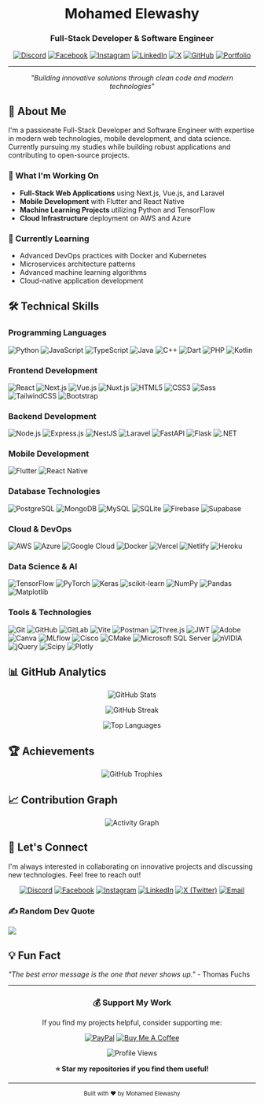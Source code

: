 <div align="center">

# Mohamed Elewashy
### Full-Stack Developer & Software Engineer

[![Discord](https://img.shields.io/badge/Discord-%237289DA.svg?style=for-the-badge&logo=discord&logoColor=white)](https://discord.gg/elewashy)
[![Facebook](https://img.shields.io/badge/Facebook-%231877F2.svg?style=for-the-badge&logo=Facebook&logoColor=white)](https://facebook.com/melewashy)
[![Instagram](https://img.shields.io/badge/Instagram-%23E4405F.svg?style=for-the-badge&logo=Instagram&logoColor=white)](https://instagram.com/melewashy)
[![LinkedIn](https://img.shields.io/badge/LinkedIn-%230077B5.svg?style=for-the-badge&logo=linkedin&logoColor=white)](https://linkedin.com/in/elewashy)
[![X](https://img.shields.io/badge/X-black.svg?style=for-the-badge&logo=X&logoColor=white)](https://x.com/El_Ewashy)
[![GitHub](https://img.shields.io/badge/GitHub-100000?style=for-the-badge&logo=github&logoColor=white)](https://github.com/elewashy)
[![Portfolio](https://img.shields.io/badge/Portfolio-FF5722?style=for-the-badge&logo=firefox&logoColor=white)](https://elewashy.dev)

---

*"Building innovative solutions through clean code and modern technologies"*

</div>

## 👋 About Me

I'm a passionate Full-Stack Developer and Software Engineer with expertise in modern web technologies, mobile development, and data science. Currently pursuing my studies while building robust applications and contributing to open-source projects.

### 🔭 What I'm Working On
- **Full-Stack Web Applications** using Next.js, Vue.js, and Laravel
- **Mobile Development** with Flutter and React Native
- **Machine Learning Projects** utilizing Python and TensorFlow
- **Cloud Infrastructure** deployment on AWS and Azure

### 🌱 Currently Learning
- Advanced DevOps practices with Docker and Kubernetes
- Microservices architecture patterns
- Advanced machine learning algorithms
- Cloud-native application development

## 🛠️ Technical Skills

### **Programming Languages**
![Python](https://img.shields.io/badge/Python-3776AB?style=for-the-badge&logo=python&logoColor=white)
![JavaScript](https://img.shields.io/badge/JavaScript-F7DF1E?style=for-the-badge&logo=javascript&logoColor=black)
![TypeScript](https://img.shields.io/badge/TypeScript-007ACC?style=for-the-badge&logo=typescript&logoColor=white)
![Java](https://img.shields.io/badge/Java-ED8B00?style=for-the-badge&logo=openjdk&logoColor=white)
![C++](https://img.shields.io/badge/C++-00599C?style=for-the-badge&logo=c%2B%2B&logoColor=white)
![Dart](https://img.shields.io/badge/Dart-0175C2?style=for-the-badge&logo=dart&logoColor=white)
![PHP](https://img.shields.io/badge/PHP-777BB4?style=for-the-badge&logo=php&logoColor=white)
![Kotlin](https://img.shields.io/badge/Kotlin-7F52FF?style=for-the-badge&logo=kotlin&logoColor=white)

### **Frontend Development**
![React](https://img.shields.io/badge/React-20232A?style=for-the-badge&logo=react&logoColor=61DAFB)
![Next.js](https://img.shields.io/badge/Next.js-000000?style=for-the-badge&logo=next.js&logoColor=white)
![Vue.js](https://img.shields.io/badge/Vue.js-35495E?style=for-the-badge&logo=vue.js&logoColor=4FC08D)
![Nuxt.js](https://img.shields.io/badge/Nuxt.js-002E3B?style=for-the-badge&logo=nuxt.js&logoColor=00DC82)
![HTML5](https://img.shields.io/badge/HTML5-E34F26?style=for-the-badge&logo=html5&logoColor=white)
![CSS3](https://img.shields.io/badge/CSS3-1572B6?style=for-the-badge&logo=css3&logoColor=white)
![Sass](https://img.shields.io/badge/Sass-CC6699?style=for-the-badge&logo=sass&logoColor=white)
![TailwindCSS](https://img.shields.io/badge/Tailwind_CSS-38B2AC?style=for-the-badge&logo=tailwind-css&logoColor=white)
![Bootstrap](https://img.shields.io/badge/Bootstrap-563D7C?style=for-the-badge&logo=bootstrap&logoColor=white)

### **Backend Development**
![Node.js](https://img.shields.io/badge/Node.js-43853D?style=for-the-badge&logo=node.js&logoColor=white)
![Express.js](https://img.shields.io/badge/Express.js-404D59?style=for-the-badge&logo=express&logoColor=white)
![NestJS](https://img.shields.io/badge/NestJS-E0234E?style=for-the-badge&logo=nestjs&logoColor=white)
![Laravel](https://img.shields.io/badge/Laravel-FF2D20?style=for-the-badge&logo=laravel&logoColor=white)
![FastAPI](https://img.shields.io/badge/FastAPI-005571?style=for-the-badge&logo=fastapi&logoColor=white)
![Flask](https://img.shields.io/badge/Flask-000000?style=for-the-badge&logo=flask&logoColor=white)
![.NET](https://img.shields.io/badge/.NET-5C2D91?style=for-the-badge&logo=.net&logoColor=white)

### **Mobile Development**
![Flutter](https://img.shields.io/badge/Flutter-02569B?style=for-the-badge&logo=flutter&logoColor=white)
![React Native](https://img.shields.io/badge/React_Native-20232A?style=for-the-badge&logo=react&logoColor=61DAFB)

### **Database Technologies**
![PostgreSQL](https://img.shields.io/badge/PostgreSQL-316192?style=for-the-badge&logo=postgresql&logoColor=white)
![MongoDB](https://img.shields.io/badge/MongoDB-4EA94B?style=for-the-badge&logo=mongodb&logoColor=white)
![MySQL](https://img.shields.io/badge/MySQL-005C84?style=for-the-badge&logo=mysql&logoColor=white)
![SQLite](https://img.shields.io/badge/SQLite-07405E?style=for-the-badge&logo=sqlite&logoColor=white)
![Firebase](https://img.shields.io/badge/Firebase-039BE5?style=for-the-badge&logo=firebase&logoColor=white)
![Supabase](https://img.shields.io/badge/Supabase-3ECF8E?style=for-the-badge&logo=supabase&logoColor=white)

### **Cloud & DevOps**
![AWS](https://img.shields.io/badge/AWS-232F3E?style=for-the-badge&logo=amazon-aws&logoColor=white)
![Azure](https://img.shields.io/badge/Azure-0072C6?style=for-the-badge&logo=microsoft-azure&logoColor=white)
![Google Cloud](https://img.shields.io/badge/Google_Cloud-4285F4?style=for-the-badge&logo=google-cloud&logoColor=white)
![Docker](https://img.shields.io/badge/Docker-2496ED?style=for-the-badge&logo=docker&logoColor=white)
![Vercel](https://img.shields.io/badge/Vercel-000000?style=for-the-badge&logo=vercel&logoColor=white)
![Netlify](https://img.shields.io/badge/Netlify-00C7B7?style=for-the-badge&logo=netlify&logoColor=white)
![Heroku](https://img.shields.io/badge/Heroku-430098?style=for-the-badge&logo=heroku&logoColor=white)

### **Data Science & AI**
![TensorFlow](https://img.shields.io/badge/TensorFlow-FF6F00?style=for-the-badge&logo=tensorflow&logoColor=white)
![PyTorch](https://img.shields.io/badge/PyTorch-EE4C2C?style=for-the-badge&logo=pytorch&logoColor=white)
![Keras](https://img.shields.io/badge/Keras-D00000?style=for-the-badge&logo=keras&logoColor=white)
![scikit-learn](https://img.shields.io/badge/scikit--learn-F7931E?style=for-the-badge&logo=scikit-learn&logoColor=white)
![NumPy](https://img.shields.io/badge/NumPy-013243?style=for-the-badge&logo=numpy&logoColor=white)
![Pandas](https://img.shields.io/badge/Pandas-150458?style=for-the-badge&logo=pandas&logoColor=white)
![Matplotlib](https://img.shields.io/badge/Matplotlib-11557c?style=for-the-badge&logo=python&logoColor=white)

### **Tools & Technologies**
![Git](https://img.shields.io/badge/Git-F05032?style=for-the-badge&logo=git&logoColor=white)
![GitHub](https://img.shields.io/badge/GitHub-100000?style=for-the-badge&logo=github&logoColor=white)
![GitLab](https://img.shields.io/badge/GitLab-330F63?style=for-the-badge&logo=gitlab&logoColor=white)
![Vite](https://img.shields.io/badge/Vite-646CFF?style=for-the-badge&logo=vite&logoColor=white)
![Postman](https://img.shields.io/badge/Postman-FF6C37?style=for-the-badge&logo=postman&logoColor=white)
![Three.js](https://img.shields.io/badge/Three.js-000000?style=for-the-badge&logo=three.js&logoColor=white)
![JWT](https://img.shields.io/badge/JWT-000000?style=for-the-badge&logo=json-web-tokens&logoColor=white)
![Adobe](https://img.shields.io/badge/adobe-%23FF0000.svg?style=for-the-badge&logo=adobe&logoColor=white)
![Canva](https://img.shields.io/badge/Canva-%2300C4CC.svg?style=for-the-badge&logo=Canva&logoColor=white)
![MLflow](https://img.shields.io/badge/mlflow-%23d9ead3.svg?style=for-the-badge&logo=numpy&logoColor=blue)
![Cisco](https://img.shields.io/badge/cisco-%23049fd9.svg?style=for-the-badge&logo=cisco&logoColor=black)
![CMake](https://img.shields.io/badge/CMake-%23008FBA.svg?style=for-the-badge&logo=cmake&logoColor=white)
![Microsoft SQL Server](https://img.shields.io/badge/Microsoft%20SQL%20Server-CC2927?style=for-the-badge&logo=microsoft%20sql%20server&logoColor=white)
![nVIDIA](https://img.shields.io/badge/cuda-000000.svg?style=for-the-badge&logo=nVIDIA&logoColor=green)
![jQuery](https://img.shields.io/badge/jquery-%230769AD.svg?style=for-the-badge&logo=jquery&logoColor=white)
![Scipy](https://img.shields.io/badge/SciPy-%230C55A5.svg?style=for-the-badge&logo=scipy&logoColor=%white)
![Plotly](https://img.shields.io/badge/Plotly-%233F4F75.svg?style=for-the-badge&logo=plotly&logoColor=white)

## 📊 GitHub Analytics

<div align="center">

![GitHub Stats](https://github-readme-stats.vercel.app/api?username=elewashy&theme=tokyonight&hide_border=true&include_all_commits=true&count_private=true)

![GitHub Streak](https://nirzak-streak-stats.vercel.app/?user=elewashy&theme=tokyonight&hide_border=true)

![Top Languages](https://github-readme-stats.vercel.app/api/top-langs/?username=elewashy&theme=tokyonight&hide_border=true&layout=compact&langs_count=8)

</div>

## 🏆 Achievements

<div align="center">

![GitHub Trophies](https://github-profile-trophy.vercel.app/?username=elewashy&theme=tokyonight&no-frame=true&no-bg=false&margin-w=4&column=4)

</div>

## 📈 Contribution Graph

<div align="center">

![Activity Graph](https://github-readme-activity-graph.vercel.app/graph?username=elewashy&bg_color=1a1b27&color=70a5fd&line=70a5fd&point=bf91f3&area=true&hide_border=true)

</div>

## 🤝 Let's Connect

I'm always interested in collaborating on innovative projects and discussing new technologies. Feel free to reach out!

<div align="center">

[![Discord](https://img.shields.io/badge/Discord-Join_Server-7289DA?style=for-the-badge&logo=discord&logoColor=white)](https://discord.gg/elewashy)
[![Facebook](https://img.shields.io/badge/Facebook-Connect-1877F2?style=for-the-badge&logo=Facebook&logoColor=white)](https://facebook.com/melewashy)
[![Instagram](https://img.shields.io/badge/Instagram-Follow-E4405F?style=for-the-badge&logo=Instagram&logoColor=white)](https://instagram.com/melewashy)
[![LinkedIn](https://img.shields.io/badge/LinkedIn-Connect-0077B5?style=for-the-badge&logo=linkedin&logoColor=white)](https://linkedin.com/in/elewashy)
[![X (Twitter)](https://img.shields.io/badge/X-Follow-000000?style=for-the-badge&logo=x&logoColor=white)](https://x.com/El_Ewashy)
[![Email](https://img.shields.io/badge/Email-Contact_Me-D14836?style=for-the-badge&logo=gmail&logoColor=white)](mailto:contact@elewashy.dev)

</div>

### ✍️ Random Dev Quote
![](https://quotes-github-readme.vercel.app/api?type=horizontal&theme=tokyonight)

## 💡 Fun Fact

*"The best error message is the one that never shows up."* - Thomas Fuchs

---

<div align="center">

### 💰 Support My Work

If you find my projects helpful, consider supporting me:

[![PayPal](https://img.shields.io/badge/PayPal-00457C?style=for-the-badge&logo=paypal&logoColor=white)](https://paypal.me/elewashy)
[![Buy Me A Coffee](https://img.shields.io/badge/Buy_Me_A_Coffee-FFDD00?style=for-the-badge&logo=buy-me-a-coffee&logoColor=black)](https://buymeacoffee.com/elewashy)

![Profile Views](https://komarev.com/ghpvc/?username=elewashy&label=Profile%20views&color=0e75b6&style=flat)

**⭐ Star my repositories if you find them useful!**

</div>

---

<div align="center">
<sub>Built with ❤️ by Mohamed Elewashy</sub>
</div>